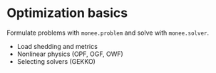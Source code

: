 
# Optimization basics

Formulate problems with `monee.problem` and solve with `monee.solver`.

- Load shedding and metrics
- Nonlinear physics (OPF, OGF, OWF)
- Selecting solvers (GEKKO)
